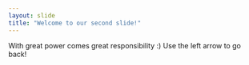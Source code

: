 ```yaml
---
layout: slide
title: "Welcome to our second slide!"
---
```

With great power comes great responsibility :)
Use the left arrow to go back!
